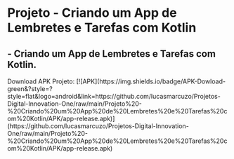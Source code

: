 <h1>Projeto - Criando um App de Lembretes e Tarefas com Kotlin</h1>

<H2>- Criando um App de Lembretes e Tarefas com Kotlin.</h2>
Download APK Projeto: [![APK](https://img.shields.io/badge/APK-Dowload-green&?style=?style=flat&logo=android&link=https://github.com/lucasmarcuzo/Projetos-Digital-Innovation-One/raw/main/Projeto%20-%20Criando%20um%20App%20de%20Lembretes%20e%20Tarefas%20com%20Kotlin/APK/app-release.apk)](https://github.com/lucasmarcuzo/Projetos-Digital-Innovation-One/raw/main/Projeto%20-%20Criando%20um%20App%20de%20Lembretes%20e%20Tarefas%20com%20Kotlin/APK/app-release.apk) 




